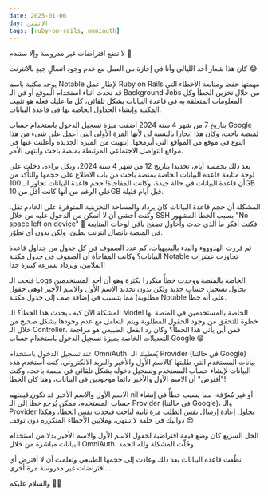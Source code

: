 ```yaml
---
date: 2025-01-06
day: الاثنين
tags: [ruby-on-rails, omniauth]
---
```


لا تضع افتراضات غير مدروسة وإلا ستندم 🙂

كان هذا شعار أحد الليالي وأنا في إجازة من العمل مع عدم وجود اتصالٍ جيدٍ بالانترنت 😂

يوجد مكتبة باسم Notable لإطار عمل Ruby on Rails مهمتها حفظ ومتابعة الأخطاء التي قد تحدث أثناء استخدام الموقع أو في الـ Background Jobs من خلال تخزين الخطأ وكل المعلومات المتعلقة به في قاعدة البيانات بشكل تلقائي، كل ما عليك فعله هو تثبيت المكتبة وإنشاء الجداول الخاصة بها في قاعدة البيانات.

بتاريخ 7 من شهر 4 سنة 2024 أضفت ميزة تسجيل الدخول باستخدام حساب Google لمنصة باحث، وكان هذا إنجازا بالنسبة لي لأنها المرة الأولى التي أعمل على شيء من هذا النوع في موقع من المواقع التي أبرمجها. إنتهيت من الميزة الجديدة وأعلنت عنها في مواقع التواصل الاجتماعي المرتبطة بمنصة باحث وانتهى الأمر.

بعد ذلك بخمسة أيام، تحديدا بتاريخ 12 من شهر 4 سنة 2024، وبكل براءة، دخلت على لوحة متابعة قاعدة البيانات الخاصة بمنصة باحث من باب الاطلاع على حجمها والتأكد من أن قاعدة البيانات في حالة جيدة، وكانت المفاجأة! حجم قاعدة البيانات تجاوز الـ 100GB على الرغم من أنها كانت أقل من 10GB قبل أيام قليلة.

المشكلة أن حجم قاعدة البيانات كان يزداد والمساحة التخزينية المتوفرة على الخادم تقل، وكنت أخشى أن لا أتمكن من الدخول عليه من خلال SSH بسبب الخطأ المشهور "No space left on device" 🥲 فكنت أفكر ما الذي حدث وأحاول تصفح باقي لوحات المتابعة في المنصة باتصال انترنت بطيئ، ولكن بدون أي تطوّر.

ثم قررت الهدوووء والبدء بالبديهيات، كم عدد الصفوف في كل جدول من جداول قاعدة البيانات؟ وكانت المفاجأة أن الصفوف في جدول مكتبة Notable تجاوزت عشرات الملايين، ويزداد بسرعة كبيرة جدا!

فتحت الـ Logs الخاصة بالمنصة ووجدت خطأً متكررا بكثرة وهو أن أحد المستخدمين يحاول تسجيل حساب جديد ولكن بدون تحديد الاسم الأول والاسم الأخير (وهي حقول مطلوبة) مما يتسبب في إضافة صف إلى جدول مكتبة Notable على أنه خطأ.

المشكلة الآن كيف يحدث هذا الخطأ؟ الـ Model الخاصة بالمستخدمين في المنصة بها خطوة للتحقق من وجود الحقول المطلوبة ويتم التعامل مع عدم وجودها بشكل صحيح من خلال الـ Controller، فمن أين يأتي هذا الخطأ؟ وكان رد الفعل الطبيعي هو مراجعة التعديلات الخاصة بميزة تسجيل الدخول باستخدام حساب Google 😁

عند تسجيل الدخول باستخدام OmniAuth، يُعطيك الـ Provider (في حالتنا Google) بيانات المستخدم التي طلبتها كالاسم الأول والأخير والبريد الالكتروني. كنت أستخدم هذه البيانات لإنشاء حساب المستخدم وتسجيل دخوله بشكل تلقائي في منصة باحث، وكنت "أفترض" أن الاسم الأول والأخير دائما موجودين في البيانات، وهنا كان الخطأ!

الاسم الأول والاسم الأخير قد تكون قيمتهم nil أو غير مُعرّفة، مما يسبب خطأً في إنشاء حساب المستخدم، ممكن يُرجع خطأً إلى الـ Provider (في حالتنا Google)، والـ Provider يحاول إعادة إرسال نفس الطلب مرة ثانية لباحث فيحدث نفس الخطأ، وهكذا دواليك في حلقة لا تنتهي، وملايين الأخطاء المتكررة دون توقف 😎

الحل السريع كان وضع قيمة افتراضية لحقول الاسم الأول والاسم الأخير بدلا من استخدام البيانات مباشرة من خلال OmniAuth، وحُلّت المشكلة ولله الحمد.

نظّفت قاعدة البيانات بعد ذلك وعادت إلى حجمها الطبيعي وتعلمت أن لا أفترض أي افتراضات غير مدروسة مرة أخرى...

والسلام عليكم 👋🏻
